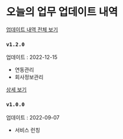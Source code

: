 # 오늘의 업무 업데이트 내역

[업데이트 내역 전체 보기](https://github.com/dreamyoungs/onul-works-release-note/releases)

### `v1.2.0`
업데이트 : 2022-12-15

- 연동관리
- 회사정보관리

[상세 보기](https://github.com/dreamyoungs/onul-works-release-note-test-repository/releases/tag/v1.2.0)

### `v1.0.0`
업데이트 : 2022-09-07

- 서비스 런칭
